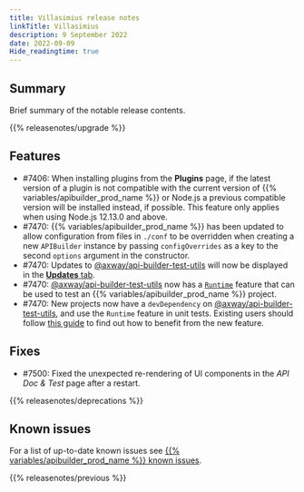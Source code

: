 ```yaml
---
title: Villasimius release notes
linkTitle: Villasimius
description: 9 September 2022
date: 2022-09-09
Hide_readingtime: true
---
```

## Summary
Brief summary of the notable release contents.

{{% releasenotes/upgrade %}}

<!-- ## Breaking changes -->

## Features
* #7406: When installing plugins from the **Plugins** page, if the latest version of a plugin is not compatible with the current version of {{% variables/apibuilder_prod_name %}} or Node.js a previous compatible version will be installed instead, if possible. This feature only applies when using Node.js 12.13.0 and above.
* #7470: {{% variables/apibuilder_prod_name %}} has been updated to allow configuration from files in `./conf` to be overridden when creating a new `APIBuilder` instance by passing `configOverrides` as a key to the second `options` argument in the constructor.
* #7470: Updates to [@axway/api-builder-test-utils](https://www.npmjs.com/package/@axway/api-builder-test-utils) will now be displayed in the [**Updates** tab](/docs/developer_guide/console/#updates-tab).
* #7470: [@axway/api-builder-test-utils](https://www.npmjs.com/package/@axway/api-builder-test-utils) now has a [`Runtime`](https://www.npmjs.com/package/@axway/api-builder-test-utils#runtime-api) feature that can be used to test an {{% variables/apibuilder_prod_name %}} project.
* #7470: New projects now have a `devDependency` on [@axway/api-builder-test-utils](https://www.npmjs.com/package/@axway/api-builder-test-utils), and use the `Runtime` feature in unit tests. Existing users should follow [this guide](/docs/updates/2022_09_09_update_unit_tests_with_test_utils) to find out how to benefit from the new feature.

## Fixes
* #7500: Fixed the unexpected re-rendering of UI components in the _API Doc & Test_ page after a restart.

{{% releasenotes/deprecations %}}

<!-- Regenerate modules/plugins with api-builder-tools generate-release-notes script -->

<!-- ## Updated plugins -->

## Known issues

For a list of up-to-date known issues see [{{% variables/apibuilder_prod_name %}} known issues](/docs/known_issues/).

{{% releasenotes/previous %}}
